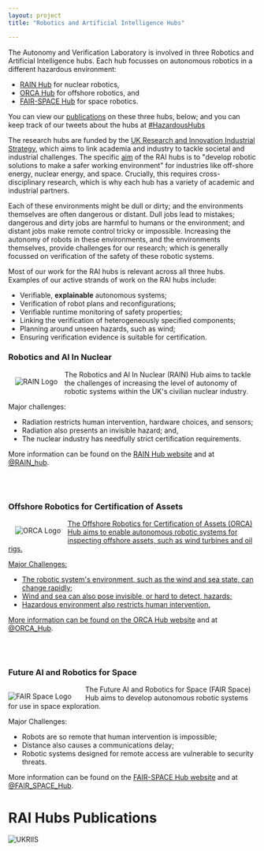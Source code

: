 ```yaml
---
layout: project
title: "Robotics and Artificial Intelligence Hubs"

---
```


The Autonomy and Verification Laboratory is involved in three Robotics and Artificial Intelligence hubs. Each hub focusses on autonomous robotics in a different hazardous environment:

* [RAIN Hub](http://rainhub.org.uk/) for nuclear robotics,
* [ORCA Hub](https://orcahub.org/) for offshore robotics, and
* [FAIR-SPACE Hub](https://www.fairspacehub.org/) for space robotics.

You can view our [publications](#rai-hubs-publications) on these three hubs, below; and you can keep track of our tweets about the hubs at <a href="https://twitter.com/search?f=tweets&q=HazardousHubs"> <i class="fab fa-twitter"></i> #HazardousHubs</a>



The research hubs are funded by the [UK Research and Innovation Industrial Strategy](https://www.ukri.org/innovation/industrial-strategy-challenge-fund/), which aims to link academia and industry to tackle societal and industrial challenges. The specific [aim](https://www.epsrc.ac.uk/funding/calls/raihubs/) of the RAI hubs is to "develop robotic solutions to make a safer working environment" for industries like off-shore energy, nuclear energy, and space. Crucially, this requires cross-disciplinary research, which is why each hub has a variety of academic and industrial partners.

Each of these environments might be dull or dirty; and the environments themselves are often dangerous or distant. Dull jobs lead to mistakes; dangerous and dirty jobs are harmful to humans or the environment; and distant jobs make remote control tricky or impossible. Increasing the autonomy of robots in these environments, and the environments themselves, provide challenges for our research; which is generally focussed on verification of the safety of these robotic systems.

Most of our work for the RAI hubs is relevant across all three hubs. Examples of our active strands of work on the RAI hubs include:

* Verifiable, __explainable__ autonomous systems;
* Verification of robot plans and reconfigurations;
* Verifiable runtime monitoring of safety properties;
* Linking the verification of heterogeneously specified components;
* Planning around unseen hazards, such as wind;
* Ensuring verification evidence is suitable for certification.


### Robotics and AI In Nuclear

<a href="http://rainhub.org.uk/"><img alt="RAIN Logo" style="float: left; margin: 1em" src="{{site.images}}logos/rain-logo.png"></a>

The Robotics and AI In Nuclear (RAIN) Hub aims to tackle the challenges of increasing the level of autonomy of robotic systems within the UK's civilian nuclear industry.

Major challenges:
<ul style="overflow:auto; padding:0 0 0 2em;">
<li> Radiation restricts human intervention, hardware choices, and sensors;</li>
<li> Radiation also presents an invisible hazard; and,</li>
<li> The nuclear industry has needfully strict certification requirements.</li>
</ul>

More information can be found on the [RAIN Hub website](http://rainhub.org.uk/) and at <a href="https://twitter.com/RAIN_hub"> <i class="fab fa-twitter"></i> @RAIN_hub</a>.

<br>
<br>

### Offshore Robotics for Certification of Assets

<a href="https://orcahub.org/"> <img alt="ORCA Logo" style="float: left; margin: 1em" src="{{site.images}}logos/orca-logo.png">

The Offshore Robotics for Certification of Assets (ORCA) Hub aims to enable autonomous robotic systems for inspecting offshore assets, such as wind turbines and oil rigs.

Major Challenges:
<ul style="overflow:auto; padding:0 0 0 2em;">
<li> The robotic system's environment, such as the wind and sea state, can change rapidly;</li>
<li> Wind and sea can also pose invisible, or hard to detect, hazards;</li>
<li> Hazardous environment also restricts human intervention.</li>
</ul>

More information can be found on the [ORCA Hub website](https://orcahub.org/) and at <a href="https://twitter.com/ORCA_Hub"> <i class="fab fa-twitter"></i> @ORCA_Hub</a>.

<br>
<br>

### Future AI and Robotics for Space

<a href="https://www.fairspacehub.org/"> <img alt="FAIR Space Logo" style="float: left; margin-top: 1em; margin-right: 2em" src="{{site.images}}logos/fair-space-b-logo.png"></a>

The Future AI and Robotics for Space (FAIR Space) Hub aims to develop autonomous robotic systems for use in space exploration.

Major Challenges:
<ul style="overflow:auto; padding:0 0 0 2em;">
<li> Robots are so remote that human intervention is impossible;</li>
<li> Distance also causes a communications delay;</li>
<li> Robotic systems designed for remote access are vulnerable to security threats.</li>
</ul>

More information can be found on the [FAIR-SPACE Hub website](https://www.fairspacehub.org/) and at <a href="https://twitter.com/FAIR_SPACE_Hub"> <i class="fab fa-twitter"></i> @FAIR_SPACE_Hub</a>.

# RAI Hubs Publications

<script src="https://bibbase.org/show?bib=https://autonomy-and-verification-uol.github.io/hubpubs.bib&jsonp=1&group0=year"></script>

![UKRIIS]({{site.images}}logos/ISCF_UKRI_Logo-s.png)
